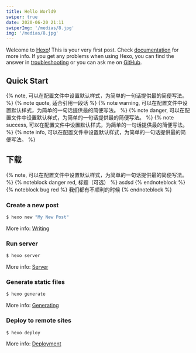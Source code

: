 ```yaml
---
title: Hello World9
swiper: true
date: 2020-06-20 21:11
swiperImg: '/medias/8.jpg'
img: '/medias/8.jpg'
---
```

Welcome to [Hexo](https://hexo.io/)! This is your very first post. Check [documentation](https://hexo.io/docs/) for more info. If you get any problems when using Hexo, you can find the answer in [troubleshooting](https://hexo.io/docs/troubleshooting.html) or you can ask me on [GitHub](https://github.com/hexojs/hexo/issues).

## Quick Start
{% note, 可以在配置文件中设置默认样式，为简单的一句话提供最的简便写法。 %}
{% note quote, 适合引用一段话 %}
{% note warning, 可以在配置文件中设置默认样式，为简单的一句话提供最的简便写法。 %}
{% note danger, 可以在配置文件中设置默认样式，为简单的一句话提供最的简便写法。 %}
{% note success, 可以在配置文件中设置默认样式，为简单的一句话提供最的简便写法。 %}
{% note info, 可以在配置文件中设置默认样式，为简单的一句话提供最的简便写法。 %}
## 下载

{% note, 可以在配置文件中设置默认样式，为简单的一句话提供最的简便写法。 %}
{% noteblock danger red, 标题（可选） %}
asdsd
{% endnoteblock %}
{% noteblock bug red %}
我们都有不顺利的时候
{% endnoteblock %}
### Create a new post

``` bash
$ hexo new "My New Post"
```

More info: [Writing](https://hexo.io/docs/writing.html)

### Run server

``` bash
$ hexo server
```

More info: [Server](https://hexo.io/docs/server.html)

### Generate static files

``` bash
$ hexo generate
```

More info: [Generating](https://hexo.io/docs/generating.html)

### Deploy to remote sites

``` bash
$ hexo deploy
```

More info: [Deployment](https://hexo.io/docs/one-command-deployment.html)
